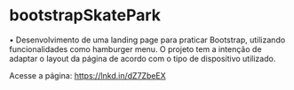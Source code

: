 # bootstrapSkatePark

• Desenvolvimento de uma landing page para praticar Bootstrap, utilizando funcionalidades como hamburger menu. O projeto tem a intenção de adaptar o layout da página de acordo com o tipo de dispositivo utilizado.

Acesse a página: https://lnkd.in/dZ7ZbeEX

